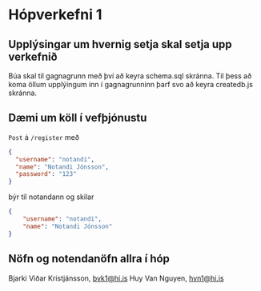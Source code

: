 # Hópverkefni 1

## Upplýsingar um hvernig setja skal setja upp verkefnið

Búa skal til gagnagrunn með því að keyra schema.sql skránna.
Til þess að koma öllum upplýingum inn í gagnagrunninn þarf svo að keyra createdb.js skránna.

## Dæmi um köll í vefþjónustu

`Post` á `/register` með 
```json
{
  "username": "notandi",
  "name": "Notandi Jónsson",
  "password": "123" 
}
```
býr til notandann og skilar
```json
{
    "username": "notandi",
    "name": "Notandi Jónsson"
}
```



## Nöfn og notendanöfn allra í hóp

Bjarki Viðar Kristjánsson, bvk1@hi.is
Huy Van Nguyen, hvn1@hi.is
